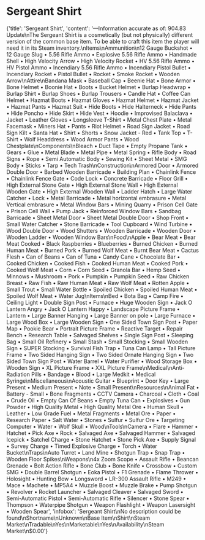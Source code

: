 
# Sergeant Shirt

{'title': 'Sergeant Shirt', 'content': '—Information accurate as of: 904.83 Update\nThe Sergeant Shirt is a cosmetically (but not physically) different version of the common base item. To be able to craft this item the player will need it in its Steam inventory.\nItems\nAmmunition\n12 Gauge Buckshot • 12 Gauge Slug • 5.56 Rifle Ammo • Explosive 5.56 Rifle Ammo • Handmade Shell • High Velocity Arrow • High Velocity Rocket • HV 5.56 Rifle Ammo • HV Pistol Ammo • Incendiary 5.56 Rifle Ammo • Incendiary Pistol Bullet • Incendiary Rocket • Pistol Bullet • Rocket • Smoke Rocket • Wooden Arrow\nAttire\nBandana Mask • Baseball Cap • Beenie Hat • Bone Armor • Bone Helmet • Boonie Hat • Boots • Bucket Helmet • Burlap Headwrap • Burlap Shirt • Burlap Shoes • Burlap Trousers • Candle Hat • Coffee Can Helmet • Hazmat Boots • Hazmat Gloves • Hazmat Helmet • Hazmat Jacket • Hazmat Pants • Hazmat Suit • Hide Boots • Hide Halterneck • Hide Pants • Hide Poncho • Hide Skirt • Hide Vest • Hoodie • Improvised Balaclava • Jacket • Leather Gloves • Longsleeve T-Shirt • Metal Chest Plate • Metal Facemask • Miners Hat • Pants • Riot Helmet • Road Sign Jacket • Road Sign Kilt • Santa Hat • Shirt • Shorts • Snow Jacket - Red • Tank Top • T-Shirt • Wolf Headdress • Wood Armor Pants • Wood Chestplate\nComponents\nBleach • Duct Tape • Empty Propane Tank • Gears • Glue • Metal Blade • Metal Pipe • Metal Spring • Rifle Body • Road Signs • Rope • Semi Automatic Body • Sewing Kit • Sheet Metal • SMG Body • Sticks • Tarp • Tech Trash\nConstruction\nArmored Door • Armored Double Door • Barbed Wooden Barricade • Building Plan • Chainlink Fence • Chainlink Fence Gate • Code Lock • Concrete Barricade • Floor Grill • High External Stone Gate • High External Stone Wall • High External Wooden Gate • High External Wooden Wall • Ladder Hatch • Large Water Catcher • Lock • Metal Barricade • Metal horizontal embrasure • Metal Vertical embrasure • Metal Window Bars • Mining Quarry • Prison Cell Gate • Prison Cell Wall • Pump Jack • Reinforced Window Bars • Sandbag Barricade • Sheet Metal Door • Sheet Metal Double Door • Shop Front • Small Water Catcher • Stone Barricade • Tool Cupboard • Wind Turbine • Wood Double Door • Wood Shutters • Wooden Barricade • Wooden Door • Wooden Ladder • Wooden Window Bars\nFood\nApple • Bear Meat • Bear Meat Cooked • Black Raspberries • Blueberries • Burned Chicken • Burned Human Meat • Burned Pork • Burned Wolf Meat • Burnt Bear Meat • Cactus Flesh • Can of Beans • Can of Tuna • Candy Cane • Chocolate Bar • Cooked Chicken • Cooked Fish • Cooked Human Meat • Cooked Pork • Cooked Wolf Meat • Corn • Corn Seed • Granola Bar • Hemp Seed • Minnows • Mushroom • Pork • Pumpkin • Pumpkin Seed • Raw Chicken Breast • Raw Fish • Raw Human Meat • Raw Wolf Meat • Rotten Apple • Small Trout • Small Water Bottle • Spoiled Chicken • Spoiled Human Meat • Spoiled Wolf Meat • Water Jug\nItems\nBed • Bota Bag • Camp Fire • Ceiling Light • Double Sign Post • Furnace • Huge Wooden Sign • Jack O Lantern Angry • Jack O Lantern Happy • Landscape Picture Frame • Lantern • Large Banner Hanging • Large Banner on pole • Large Furnace • Large Wood Box • Large Wooden Sign • One Sided Town Sign Post • Paper Map • Pookie Bear • Portrait Picture Frame • Reactive Target • Repair Bench • Research Table • Salvaged Shelves • Single Sign Post • Sleeping Bag • Small Oil Refinery • Small Stash • Small Stocking • Small Wooden Sign • SUPER Stocking • Survival Fish Trap • Tuna Can Lamp • Tall Picture Frame • Two Sided Hanging Sign • Two Sided Ornate Hanging Sign • Two Sided Town Sign Post • Water Barrel • Water Purifier • Wood Storage Box • Wooden Sign • XL Picture Frame • XXL Picture Frame\nMedical\nAnti-Radiation Pills • Bandage • Blood • Large Medkit • Medical Syringe\nMiscellaneous\nAcoustic Guitar • Blueprint • Door Key • Large Present • Medium Present • Note • Small Present\nResources\nAnimal Fat • Battery - Small • Bone Fragments • CCTV Camera • Charcoal • Cloth • Coal • Crude Oil • Empty Can Of Beans • Empty Tuna Can • Explosives • Gun Powder • High Quality Metal • High Quality Metal Ore • Human Skull • Leather • Low Grade Fuel • Metal Fragments • Metal Ore • Paper • Research Paper • Salt Water • Stones • Sulfur • Sulfur Ore • Targeting Computer • Water • Wolf Skull • Wood\nTools\nCamera • Flare • Hammer • Hatchet • Pick Axe • Rock • Salvaged Axe • Salvaged Hammer • Salvaged Icepick • Satchel Charge • Stone Hatchet • Stone Pick Axe • Supply Signal • Survey Charge • Timed Explosive Charge • Torch • Water Bucket\nTraps\nAuto Turret • Land Mine • Shotgun Trap • Snap Trap • Wooden Floor Spikes\nWeapons\n4x Zoom Scope • Assault Rifle • Beancan Grenade • Bolt Action Rifle • Bone Club • Bone Knife • Crossbow • Custom SMG • Double Barrel Shotgun • Eoka Pistol • F1 Grenade • Flame Thrower • Holosight • Hunting Bow • Longsword • LR-300 Assault Rifle • M249 • Mace • Machete • MP5A4 • Muzzle Boost • Muzzle Brake • Pump Shotgun • Revolver • Rocket Launcher • Salvaged Cleaver • Salvaged Sword • Semi-Automatic Pistol • Semi-Automatic Rifle • Silencer • Stone Spear • Thompson • Waterpipe Shotgun • Weapon Flashlight • Weapon Lasersight • Wooden Spear', 'infobox': 'Sergeant Shirt\nNo description could be found\nShortname\nUnknown\nBase Item\nShirt\nSteam Market\nTradable\nYes\nMarketable\nYes\nAvailability\nSteam Market\n$0.00'}
